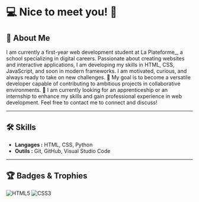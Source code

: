 # 💻 Nice to meet you! 👋

## 🌟 About Me  
I am currently a first-year web development student at La Plateforme_, a school specializing in digital careers. Passionate about creating websites and interactive applications,
I am developing my skills in HTML, CSS, JavaScript, and soon in modern frameworks. I am motivated, curious, and always ready to take on new challenges.
🎯 My goal is to become a versatile developer capable of contributing to ambitious projects in collaborative environments.
🚀 I am currently looking for an apprenticeship or an internship to enhance my skills and gain professional experience in web development.
Feel free to contact me to connect and discuss!

---

## 🛠️  Skills  
- **Langages :** HTML, CSS, Python 
- **Outils :** Git, GitHub, Visual Studio Code

---  

## 🏆 Badges & Trophies 
![HTML5](https://img.shields.io/badge/html5-%23E34F26.svg?style=for-the-badge&logo=html5&logoColor=white)
![CSS3](https://img.shields.io/badge/css3-%231572B6.svg?style=for-the-badge&logo=css3&logoColor=white)













